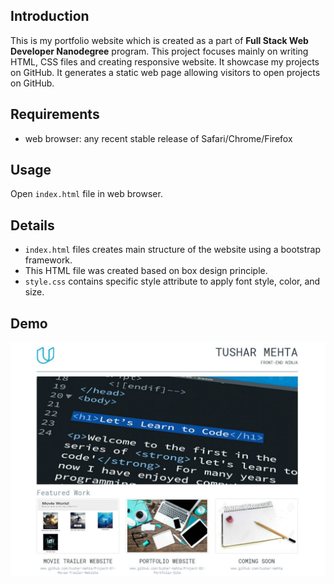 
## Introduction
This is my portfolio website which is created as a part of **Full Stack Web Developer Nanodegree** program. This project focuses mainly on writing HTML, CSS files and creating responsive website. It showcase my projects on GitHub.
It generates a static web page allowing visitors to open projects on GitHub.

## Requirements
* web browser: any recent stable release of Safari/Chrome/Firefox

## Usage
Open `index.html` file in web browser.

## Details
* `index.html` files creates main structure of the website using a bootstrap framework.
* This HTML file was created based on box design principle.
* `style.css` contains specific style attribute to apply font style, color, and size.

## Demo
![sample demo screen](img/demo.jpg)
